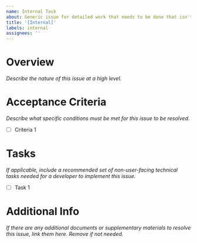 ```yaml
---
name: Internal Task
about: Generic issue for detailed work that needs to be done that isn't necessarily user-facing
title: '[Internal]'
labels: internal
assignees: ''
---
```


# Overview

_Describe the nature of this issue at a high level._

# Acceptance Criteria

_Describe what specific conditions must be met for this issue to be resolved._

- [ ] Criteria 1

# Tasks

_If applicable, include a recommended set of non-user-facing technical tasks needed for a developer to implement this issue._

- [ ] Task 1

# Additional Info

_If there are any additional documents or supplementary materials to resolve this issue, link them here. Remove if not needed._
